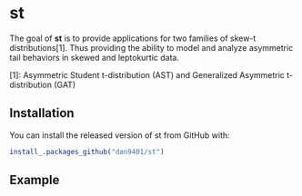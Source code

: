 # st

The goal of **st** is to provide applications for two families of skew-t distributions[1]. Thus providing the ability to model and analyze asymmetric tail behaviors in skewed and leptokurtic data.

[1]: Asymmetric Student t-distribution (AST) and Generalized Asymmetric t-distribution (GAT)

## Installation

You can install the released version of st from GitHub with:
<!---You can install the released version of st from [CRAN](https://CRAN.R-project.org) with:

``` r
install.packages("st")
```--->

``` r
install_.packages_github("dan9401/st")
```

## Example

<!---This is a basic example which shows you how to solve a common problem:

``` r
## basic example code
```--->

